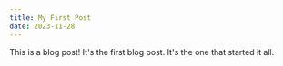 ```yaml
---
title: My First Post
date: 2023-11-28
---
```


This is a blog post! It's the first blog post. It's the one that started it all.
